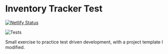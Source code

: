 # Inventory Tracker Test

[![Netlify Status](https://api.netlify.com/api/v1/badges/46648482-644c-4c80-bafb-872057e51b6b/deploy-status)](https://app.netlify.com/sites/next-dev-starter/deploys)

![Tests](https://github.com/bsmrdel101/inventory-tracker-test/.github/workflows/jest.yml)

Small exercise to practice test driven development, with a project template I modified.
